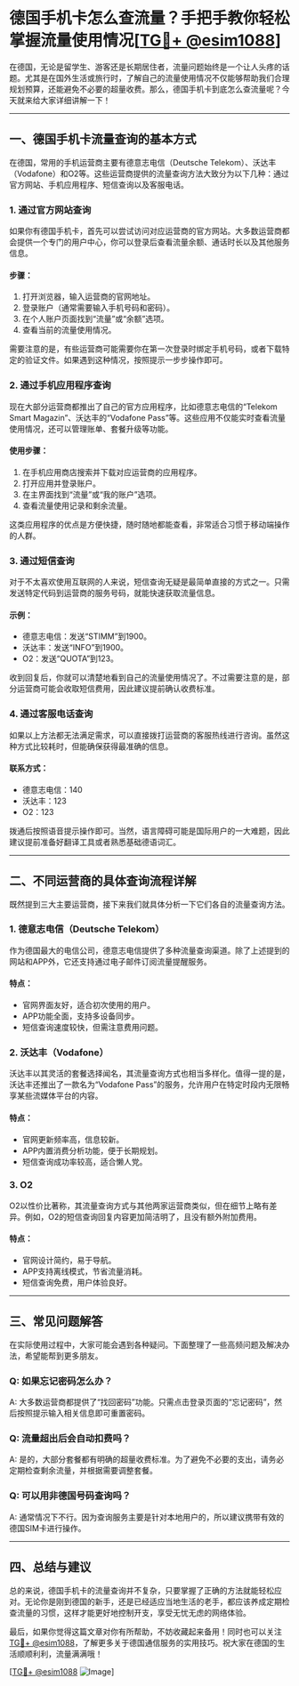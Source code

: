 # 德国手机卡怎么查流量？手把手教你轻松掌握流量使用情况[[TG💪+ @esim1088](https://t.me/s/esim1088)]

在德国，无论是留学生、游客还是长期居住者，流量问题始终是一个让人头疼的话题。尤其是在国外生活或旅行时，了解自己的流量使用情况不仅能够帮助我们合理规划预算，还能避免不必要的超量收费。那么，德国手机卡到底怎么查流量呢？今天就来给大家详细讲解一下！

---

## 一、德国手机卡流量查询的基本方式

在德国，常用的手机运营商主要有德意志电信（Deutsche Telekom）、沃达丰（Vodafone）和O2等。这些运营商提供的流量查询方法大致分为以下几种：通过官方网站、手机应用程序、短信查询以及客服电话。

### 1. **通过官方网站查询**
如果你有德国手机卡，首先可以尝试访问对应运营商的官方网站。大多数运营商都会提供一个专门的用户中心，你可以登录后查看流量余额、通话时长以及其他服务信息。

#### 步骤：
1. 打开浏览器，输入运营商的官网地址。
2. 登录账户（通常需要输入手机号码和密码）。
3. 在个人账户页面找到“流量”或“余额”选项。
4. 查看当前的流量使用情况。

需要注意的是，有些运营商可能需要你在第一次登录时绑定手机号码，或者下载特定的验证文件。如果遇到这种情况，按照提示一步步操作即可。

### 2. **通过手机应用程序查询**
现在大部分运营商都推出了自己的官方应用程序，比如德意志电信的“Telekom Smart Magazin”、沃达丰的“Vodafone Pass”等。这些应用不仅能实时查看流量使用情况，还可以管理账单、套餐升级等功能。

#### 使用步骤：
1. 在手机应用商店搜索并下载对应运营商的应用程序。
2. 打开应用并登录账户。
3. 在主界面找到“流量”或“我的账户”选项。
4. 查看流量使用记录和剩余流量。

这类应用程序的优点是方便快捷，随时随地都能查看，非常适合习惯于移动端操作的人群。

### 3. **通过短信查询**
对于不太喜欢使用互联网的人来说，短信查询无疑是最简单直接的方式之一。只需发送特定代码到运营商的服务号码，就能快速获取流量信息。

#### 示例：
- 德意志电信：发送“STIMM”到1900。
- 沃达丰：发送“INFO”到1900。
- O2：发送“QUOTA”到123。

收到回复后，你就可以清楚地看到自己的流量使用情况了。不过需要注意的是，部分运营商可能会收取短信费用，因此建议提前确认收费标准。

### 4. **通过客服电话查询**
如果以上方法都无法满足需求，可以直接拨打运营商的客服热线进行咨询。虽然这种方式比较耗时，但能确保获得最准确的信息。

#### 联系方式：
- 德意志电信：140
- 沃达丰：123
- O2：123

拨通后按照语音提示操作即可。当然，语言障碍可能是国际用户的一大难题，因此建议提前准备好翻译工具或者熟悉基础德语词汇。

---

## 二、不同运营商的具体查询流程详解

既然提到三大主要运营商，接下来我们就具体分析一下它们各自的流量查询方法。

### 1. 德意志电信（Deutsche Telekom）
作为德国最大的电信公司，德意志电信提供了多种流量查询渠道。除了上述提到的网站和APP外，它还支持通过电子邮件订阅流量提醒服务。

#### 特点：
- 官网界面友好，适合初次使用的用户。
- APP功能全面，支持多设备同步。
- 短信查询速度较快，但需注意费用问题。

### 2. 沃达丰（Vodafone）
沃达丰以其灵活的套餐选择闻名，其流量查询方式也相当多样化。值得一提的是，沃达丰还推出了一款名为“Vodafone Pass”的服务，允许用户在特定时段内无限畅享某些流媒体平台的内容。

#### 特点：
- 官网更新频率高，信息较新。
- APP内置消费分析功能，便于长期规划。
- 短信查询成功率较高，适合懒人党。

### 3. O2
O2以性价比著称，其流量查询方式与其他两家运营商类似，但在细节上略有差异。例如，O2的短信查询回复内容更加简洁明了，且没有额外附加费用。

#### 特点：
- 官网设计简约，易于导航。
- APP支持离线模式，节省流量消耗。
- 短信查询免费，用户体验良好。

---

## 三、常见问题解答

在实际使用过程中，大家可能会遇到各种疑问。下面整理了一些高频问题及解决办法，希望能帮到更多朋友。

### Q: 如果忘记密码怎么办？
A: 大多数运营商都提供了“找回密码”功能。只需点击登录页面的“忘记密码”，然后按照提示输入相关信息即可重置密码。

### Q: 流量超出后会自动扣费吗？
A: 是的，大部分套餐都有明确的超量收费标准。为了避免不必要的支出，请务必定期检查剩余流量，并根据需要调整套餐。

### Q: 可以用非德国号码查询吗？
A: 通常情况下不行。因为查询服务主要是针对本地用户的，所以建议携带有效的德国SIM卡进行操作。

---

## 四、总结与建议

总的来说，德国手机卡的流量查询并不复杂，只要掌握了正确的方法就能轻松应对。无论你是刚到德国的新手，还是已经适应当地生活的老手，都应该养成定期检查流量的习惯，这样才能更好地控制开支，享受无忧无虑的网络体验。

最后，如果你觉得这篇文章对你有所帮助，不妨收藏起来备用！同时也可以关注[TG💪+ @esim1088](https://t.me/s/esim1088)，了解更多关于德国通信服务的实用技巧。祝大家在德国的生活顺顺利利，流量满满哦！

[[TG💪+ @esim1088](https://t.me/s/esim1088) ![Image](https://i.postimg.cc/4NQfJmqS/Snipaste-2025-05-13-00-14-12.png)]